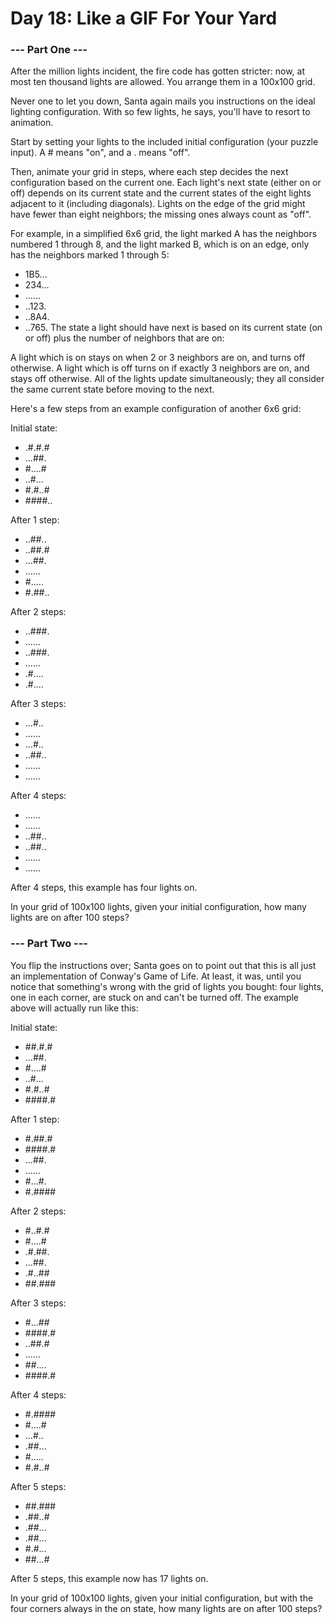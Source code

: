 # Day 18: Like a GIF For Your Yard


### --- Part One ---

After the million lights incident, the fire code has gotten stricter: now, at most ten thousand lights are allowed. You arrange them in a 100x100 grid.

Never one to let you down, Santa again mails you instructions on the ideal lighting configuration. With so few lights, he says, you'll have to resort to animation.

Start by setting your lights to the included initial configuration (your puzzle input). A # means "on", and a . means "off".

Then, animate your grid in steps, where each step decides the next configuration based on the current one. Each light's next state (either on or off) depends on its current state and the current states of the eight lights adjacent to it (including diagonals). Lights on the edge of the grid might have fewer than eight neighbors; the missing ones always count as "off".

For example, in a simplified 6x6 grid, the light marked A has the neighbors numbered 1 through 8, and the light marked B, which is on an edge, only has the neighbors marked 1 through 5:

* 1B5...
* 234...
* ......
* ..123.
* ..8A4.
* ..765.
The state a light should have next is based on its current state (on or off) plus the number of neighbors that are on:

A light which is on stays on when 2 or 3 neighbors are on, and turns off otherwise.
A light which is off turns on if exactly 3 neighbors are on, and stays off otherwise.
All of the lights update simultaneously; they all consider the same current state before moving to the next.

Here's a few steps from an example configuration of another 6x6 grid:

Initial state:
* .#.#.#
* ...##.
* #....#
* ..#...
* #.#..#
* ####..

After 1 step:
* ..##..
* ..##.#
* ...##.
* ......
* #.....
* #.##..

After 2 steps:
* ..###.
* ......
* ..###.
* ......
* .#....
* .#....

After 3 steps:
* ...#..
* ......
* ...#..
* ..##..
* ......
* ......

After 4 steps:
* ......
* ......
* ..##..
* ..##..
* ......
* ......

After 4 steps, this example has four lights on.

In your grid of 100x100 lights, given your initial configuration, how many lights are on after 100 steps?

### --- Part Two ---

You flip the instructions over; Santa goes on to point out that this is all just an implementation of Conway's Game of Life. At least, it was, until you notice that something's wrong with the grid of lights you bought: four lights, one in each corner, are stuck on and can't be turned off. The example above will actually run like this:

Initial state:
* ##.#.#
* ...##.
* #....#
* ..#...
* #.#..#
* ####.#

After 1 step:
* #.##.#
* ####.#
* ...##.
* ......
* #...#.
* #.####

After 2 steps:
* #..#.#
* #....#
* .#.##.
* ...##.
* .#..##
* ##.###

After 3 steps:
* #...##
* ####.#
* ..##.#
* ......
* ##....
* ####.#

After 4 steps:
* #.####
* #....#
* ...#..
* .##...
* #.....
* #.#..#

After 5 steps:
* ##.###
* .##..#
* .##...
* .##...
* #.#...
* ##...#

After 5 steps, this example now has 17 lights on.

In your grid of 100x100 lights, given your initial configuration, but with the four corners always in the on state, how many lights are on after 100 steps?